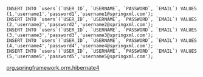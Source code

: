 ```
INSERT INTO `users`(`USER_ID`, `USERNAME`, `PASSWORD`, `EMAIL`) VALUES (1,'username1','password1','username1@springxml.com');
INSERT INTO `users`(`USER_ID`, `USERNAME`, `PASSWORD`, `EMAIL`) VALUES (2,'username2','password2','username2@springxml.com');
INSERT INTO `users`(`USER_ID`, `USERNAME`, `PASSWORD`, `EMAIL`) VALUES (3,'username3','password3','username3@springxml.com');
INSERT INTO `users`(`USER_ID`, `USERNAME`, `PASSWORD`, `EMAIL`) VALUES (4,'username4','password4','username4@springxml.com');
INSERT INTO `users`(`USER_ID`, `USERNAME`, `PASSWORD`, `EMAIL`) VALUES (5,'username5','password5','username5@springxml.com');
```

[org.springframework.orm.hibernate4](https://docs.spring.io/spring/docs/3.1.x/javadoc-api/org/springframework/orm/hibernate4/package-frame.html)